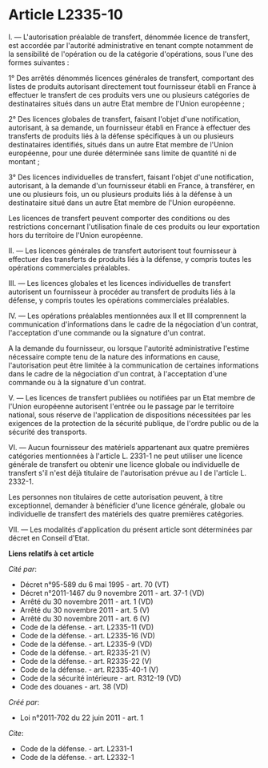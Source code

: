 # Article L2335-10

I. ― L'autorisation préalable de transfert, dénommée licence de transfert, est accordée par l'autorité administrative en
tenant compte notamment de la sensibilité de l'opération ou de la catégorie d'opérations, sous l'une des formes suivantes : 

1° Des arrêtés dénommés licences générales de transfert, comportant des listes de produits autorisant directement tout
fournisseur établi en France à effectuer le transfert de ces produits vers une ou plusieurs catégories de destinataires
situés dans un autre Etat membre de l'Union européenne ; 

2° Des licences globales de transfert, faisant l'objet d'une notification, autorisant, à sa demande, un fournisseur établi en
France à effectuer des transferts de produits liés à la défense spécifiques à un ou plusieurs destinataires identifiés,
situés dans un autre Etat membre de l'Union européenne, pour une durée déterminée sans limite de quantité ni de montant ; 

3° Des licences individuelles de transfert, faisant l'objet d'une notification, autorisant, à la demande d'un fournisseur
établi en France, à transférer, en une ou plusieurs fois, un ou plusieurs produits liés à la défense à un destinataire situé
dans un autre Etat membre de l'Union européenne. 

Les licences de transfert peuvent comporter des conditions ou des restrictions concernant l'utilisation finale de ces
produits ou leur exportation hors du territoire de l'Union européenne. 

II. ― Les licences générales de transfert autorisent tout fournisseur à effectuer des transferts de produits liés à la
défense, y compris toutes les opérations commerciales préalables. 

III. ― Les licences globales et les licences individuelles de transfert autorisent un fournisseur à procéder au transfert de
produits liés à la défense, y compris toutes les opérations commerciales préalables. 

IV. ― Les opérations préalables mentionnées aux II et III comprennent la communication d'informations dans le cadre de la
négociation d'un contrat, l'acceptation d'une commande ou la signature d'un contrat. 

A la demande du fournisseur, ou lorsque l'autorité administrative l'estime nécessaire compte tenu de la nature des
informations en cause, l'autorisation peut être limitée à la communication de certaines informations dans le cadre de la
négociation d'un contrat, à l'acceptation d'une commande ou à la signature d'un contrat. 

V. ― Les licences de transfert publiées ou notifiées par un Etat membre de l'Union européenne autorisent l'entrée ou le
passage par le territoire national, sous réserve de l'application de dispositions nécessitées par les exigences de la
protection de la sécurité publique, de l'ordre public ou de la sécurité des transports. 

VI. ― Aucun fournisseur des matériels appartenant aux quatre premières catégories mentionnées à l'article L. 2331-1 ne peut
utiliser une licence générale de transfert ou obtenir une licence globale ou individuelle de transfert s'il n'est déjà
titulaire de l'autorisation prévue au I de l'article L. 2332-1. 

Les personnes non titulaires de cette autorisation peuvent, à titre exceptionnel, demander à bénéficier d'une licence
générale, globale ou individuelle de transfert des matériels des quatre premières catégories. 

VII. ― Les modalités d'application du présent article sont déterminées par décret en Conseil d'Etat.

**Liens relatifs à cet article**

_Cité par_:

  - Décret n°95-589 du 6 mai 1995 - art. 70 (VT)
  - Décret n°2011-1467 du 9 novembre 2011 - art. 37-1 (VD)
  - Arrêté du 30 novembre 2011 - art. 1 (VD)
  - Arrêté du 30 novembre 2011 - art. 5 (V)
  - Arrêté du 30 novembre 2011 - art. 6 (V)
  - Code de la défense. - art. L2335-11 (VD)
  - Code de la défense. - art. L2335-16 (VD)
  - Code de la défense. - art. L2335-9 (VD)
  - Code de la défense. - art. R2335-21 (V)
  - Code de la défense. - art. R2335-22 (V)
  - Code de la défense. - art. R2335-40-1 (V)
  - Code de la sécurité intérieure - art. R312-19 (VD)
  - Code des douanes - art. 38 (VD)

_Créé par_:

  - Loi n°2011-702 du 22 juin 2011 - art. 1

_Cite_:

  - Code de la défense. - art. L2331-1
  - Code de la défense. - art. L2332-1
